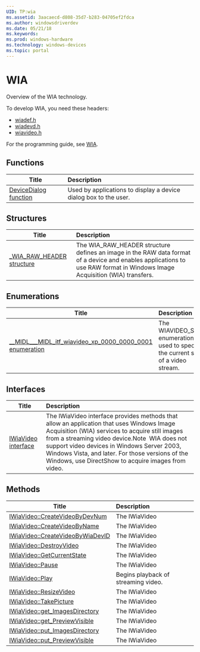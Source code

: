 ```yaml
---
UID: TP:wia
ms.assetid: 3aacaecd-d808-35d7-b283-04705ef2fdca
ms.author: windowsdriverdev
ms.date: 05/21/18
ms.keywords: 
ms.prod: windows-hardware
ms.technology: windows-devices
ms.topic: portal
---
```


# WIA



Overview of the WIA technology.

To develop WIA, you need these headers:

 * [wiadef.h](..\wiadef\index.md)
 * [wiadevd.h](..\wiadevd\index.md)
 * [wiavideo.h](..\wiavideo\index.md)

For the programming guide, see [WIA](https://review.docs.microsoft.com/en-us/win32-test/wia).

## Functions

| Title   | Description   |
| ---- |:---- |
| [DeviceDialog function](..\wiadevd\nf-wiadevd-devicedialog.md) | Used by applications to display a device dialog box to the user. |

## Structures

| Title   | Description   |
| ---- |:---- |
| [_WIA_RAW_HEADER structure](..\wiadef\ns-wiadef-_wia_raw_header.md) | The WIA_RAW_HEADER structure defines an image in the RAW data format of a device and enables applications to use RAW format in Windows Image Acquisition (WIA) transfers. |

## Enumerations

| Title   | Description   |
| ---- |:---- |
| [__MIDL___MIDL_itf_wiavideo_xp_0000_0000_0001 enumeration](..\wiavideo\ne-wiavideo-__midl___midl_itf_wiavideo_xp_0000_0000_0001.md) | The WIAVIDEO_STATE enumeration is used to specify the current state of a video stream. |

## Interfaces

| Title   | Description   |
| ---- |:---- |
| [IWiaVideo interface](..\wiavideo\nn-wiavideo-iwiavideo.md) | The IWiaVideo interface provides methods that allow an application that uses Windows Image Acquisition (WIA) services to acquire still images from a streaming video device.Note  WIA does not support video devices in Windows Server 2003, Windows Vista, and later. For those versions of the Windows, use DirectShow to acquire images from video. |

## Methods

| Title   | Description   |
| ---- |:---- |
| [IWiaVideo::CreateVideoByDevNum](..\wiavideo\nf-wiavideo-iwiavideo-createvideobydevnum.md) | The IWiaVideo |
| [IWiaVideo::CreateVideoByName](..\wiavideo\nf-wiavideo-iwiavideo-createvideobyname.md) | The IWiaVideo |
| [IWiaVideo::CreateVideoByWiaDevID](..\wiavideo\nf-wiavideo-iwiavideo-createvideobywiadevid.md) | The IWiaVideo |
| [IWiaVideo::DestroyVideo](..\wiavideo\nf-wiavideo-iwiavideo-destroyvideo.md) | The IWiaVideo |
| [IWiaVideo::GetCurrentState](..\wiavideo\nf-wiavideo-iwiavideo-getcurrentstate.md) | The IWiaVideo |
| [IWiaVideo::Pause](..\wiavideo\nf-wiavideo-iwiavideo-pause.md) | The IWiaVideo |
| [IWiaVideo::Play](..\wiavideo\nf-wiavideo-iwiavideo-play.md) | Begins playback of streaming video. |
| [IWiaVideo::ResizeVideo](..\wiavideo\nf-wiavideo-iwiavideo-resizevideo.md) | The IWiaVideo |
| [IWiaVideo::TakePicture](..\wiavideo\nf-wiavideo-iwiavideo-takepicture.md) | The IWiaVideo |
| [IWiaVideo::get_ImagesDirectory](..\wiavideo\nf-wiavideo-iwiavideo-get_imagesdirectory.md) | The IWiaVideo |
| [IWiaVideo::get_PreviewVisible](..\wiavideo\nf-wiavideo-iwiavideo-get_previewvisible.md) | The IWiaVideo |
| [IWiaVideo::put_ImagesDirectory](..\wiavideo\nf-wiavideo-iwiavideo-put_imagesdirectory.md) | The IWiaVideo |
| [IWiaVideo::put_PreviewVisible](..\wiavideo\nf-wiavideo-iwiavideo-put_previewvisible.md) | The IWiaVideo |

